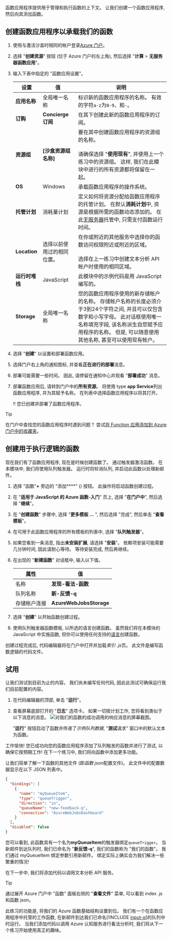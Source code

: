  函数应用程序提供用于管理和执行函数的上下文。 让我们创建一个函数应用程序, 然后向其添加函数。

## <a name="create-a-function-app-to-host-our-function"></a>创建函数应用程序以承载我们的函数

1. 使用与激活沙盒时相同的帐户登录[Azure 门户](https://portal.azure.com/learn.docs.microsoft.com?azure-portal=true)。

1. 选择 "**创建资源**" 按钮 (位于 Azure 门户的左上角), 然后选择 "**计算** > **无服务器函数应用**"。

1. 输入下表中指定的 "函数应用设置"。

    | 设置      | 值  | 说明                                        |
    | ------------ |  ------- | -------------------------------------------------- |
    | **应用名称** | 全局唯一名称 | 标识新的函数应用程序的名称。 有效的字符`a-z`为`0-9`、和`-`。  |
    | **订购** | **Concierge 订阅** | 在其下创建此新的函数应用程序的订阅。 |
    | **资源组**|  **<rgn>[沙盒资源组名称]</rgn>** | 要在其中创建函数应用程序的资源组的名称。<br/><br/>请确保选择 "**使用现有**", 并使用上一个练习中的资源组。 这样, 我们在此模块中进行的所有资源都将保留在一起。 |
    | **OS** | Windows | 承载函数应用程序的操作系统。  |
    | **托管计划** |   消耗量计划 | 定义如何将资源分配给函数应用程序的托管计划。 在默认**消耗计划**中, 资源是根据所需的函数动态添加的。 在此[无服务器](https://azure.microsoft.com/overview/serverless-computing/)托管中, 只需支付函数运行时间。   |
    | **Location** | 选择以前使用过的相同位置。 | 在你或附近的其他服务中选择你的函数访问权限附近或附近的区域。<br/><br/>选择在上一练习中创建文本分析 API 帐户时使用的相同区域。 |
    | **运行时堆栈** | JavaScript | 此模块中的示例代码是用 JavaScript 编写的。  |
    | **Storage** |  全局唯一名称 |  您的函数应用程序使用的新存储帐户的名称。 存储帐户名称的长度必须介于3到24个字符之间, 并且可以仅包含数字和小写字母。 此对话框使用唯一名称填充字段, 该名称派生自您赋予应用程序的名称。 但是, 可以随意使用其他名称, 甚至可以使用现有帐户。 |

1. 选择 "**创建**" 以设置和部署函数应用。

1. 选择门户右上角的通知图标, 并查看**正在进行的部署**消息。

1. 部署可能需要一些时间。 因此, 请停留在通知中心并观看 "**部署成功**" 消息。

1. 部署函数应用后, 请转到门户中的**所有资源**。 将使用 type **app Service**列出函数应用程序, 并为其赋予名称。 在列表中选择函数应用程序以将其打开。

    !! 您已创建并部署了函数应用程序。

> [!TIP]
> 在门户中查找您的函数应用程序时遇到问题？ 尝试[将 Function 应用添加到 Azure 门户中的收藏夹](https://docs.microsoft.com/azure/azure-functions/functions-how-to-use-azure-function-app-settings#favorite)。

## <a name="create-a-function-to-execute-our-logic"></a>创建用于执行逻辑的函数

现在我们有了函数应用程序, 现在是时候创建函数了。 通过触发器激活函数。 在本模块中, 我们将使用队列触发器。 运行时将轮询队列, 并启动此函数以处理新邮件。

1. 选择 "函数"**+** 旁边的 "添加****" () 按钮。 此操作将启动函数创建过程。

1. 在 "**适用于 JavaScript 的 Azure 函数-入门**" 页上, 选择 "**在门户中**", 然后选择 "**继续**"。

1. 在 "**创建函数**" 步骤中, 选择 "**更多模板 ...** ", 然后选择 "完成", 然后单击 "**查看模板**"。

1. 在可用于此函数应用程序的所有模板的列表中, 选择 "**队列触发器**"。

1. 如果您看到一条消息, 指出**未安装扩展**, 请选择 "**安装**"。 依赖项安装可能需要几分钟时间, 因此请耐心等待。 等待安装完成, 然后再继续。

1. 在出现的 "**新建函数**" 对话框中, 输入以下值。

    |属性  |值  |
    |---------|---------|
    |名称     |   **发现-看法-函数**      |
    |队列名称     |   **新-反馈-q**      |
    |存储帐户连接        |  **AzureWebJobsStorage**       |

1. 选择 "**创建**" 以开始函数创建过程。

1. 使用队列触发器函数模板, 以所选的语言创建函数。 虽然我们将在本模块的 JavaScript 中实施函数, 但你可以使用任何支持的[语言](https://docs.microsoft.com/azure/azure-functions/supported-languages)创建函数。

创建过程完成后, 代码编辑器将在门户中打开并加载*索引 .js*页。 此文件是编写函数逻辑的代码文件。

## <a name="try-it-out"></a>试用

让我们测试到目前为止的内容。 我们尚未编写任何代码, 因此此测试可确保运行我们目前配置的内容。

1. 在代码编辑器的顶部, 单击 "**运行**"。

1. 查看屏幕底部打开的 "**日志**" 选项卡。 如果一切按计划工作, 您将看到类似于以下消息的消息。
    ![对我们的函数的成功调用的响应消息的屏幕截图。](../media/func-default-run.PNG)

    "**运行**" 按钮启动了函数并传递了*示例队列数据*, "**测试**请求" 窗口中的默认文本为函数。

工作愉快! 您已成功向您的函数应用程序添加了队列触发的函数并进行了测试, 以确保它按预期工作! 在下一个练习中, 我们将向函数中添加更多功能。

让我们简单了解一下函数的其他文件 (即*函数 json*配置文件)。 此文件中的配置数据显示在以下 JSON 列表中。

```json
{
  "bindings": [
    {
      "name": "myQueueItem",
      "type": "queueTrigger",
      "direction": "in",
      "queueName": "new-feedback-q",
      "connection": "AzureWebJobsDashboard"
    }
  ],
  "disabled": false
}
```

您可以看到, 此函数具有一个名为**myQueueItem**的触发器绑定`queueTrigger`。 当新邮件到达队列时, 我们已命名为 "**新反馈-q**", 我们的函数称为 "我们的函数"。 我们通过 myQueueItem 绑定参数引用新邮件。 绑定实际上确实会为我们解决一些繁重的情况!

在下一步中, 我们将添加代码以调用文本分析 API 服务。

> [!TIP]
> 通过展开 Azure 门户中 "函数" 面板右侧的 "**查看文件**" 菜单, 可以看到 index .js 和函数 json。

此练习的功能是, 将我们的 Azure 函数基础结构设置到位。 我们有一个在函数应用程序中托管的工作函数, 在新邮件到达我们已命名[!INCLUDE [input-q](./q-name-input.md)]的队列中时运行。 当我们添加代码以调用 Azure 认知服务进行看法分析时, 我们将从下一个练习开始使用真正的趣味。